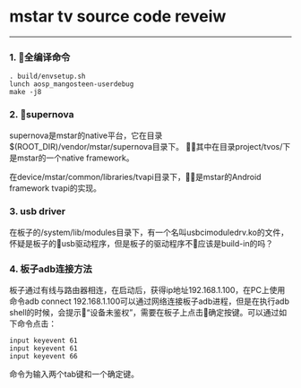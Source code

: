 # mstar tv source code reveiw
----

### 1. 全编译命令
    
    . build/envsetup.sh
    lunch aosp_mangosteen-userdebug
    make -j8
    
### 2. supernova
supernova是mstar的native平台，它在目录$(ROOT_DIR)/vendor/mstar/supernova目录下。
其中在目录project/tvos/下是mstar的一个native framework。

在device/mstar/common/libraries/tvapi目录下，是mstar的Android framework tvapi的实现。

### 3. usb driver
在板子的/system/lib/modules目录下，有一个名叫usbcimoduledrv.ko的文件，怀疑是板子的usb驱动程序，但是板子的驱动程序不应该是build-in的吗？

### 4. 板子adb连接方法
板子通过有线与路由器相连，在启动后，获得ip地址192.168.1.100，在PC上使用命令adb connect 192.168.1.100可以通过网络连接板子adb进程，但是在执行adb shell的时候，会提示“设备未鉴权”，需要在板子上点击确定按键。可以通过如下命令点击：

    input keyevent 61
    input keyevent 61
    input keyevent 66

命令为输入两个tab键和一个确定键。

